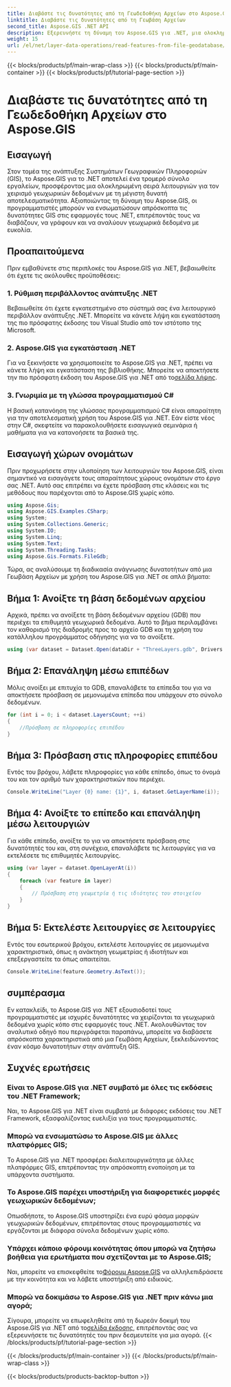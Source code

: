 ```yaml
---
title: Διαβάστε τις δυνατότητες από τη Γεωδεδοθήκη Αρχείων στο Aspose.GIS
linktitle: Διαβάστε τις δυνατότητες από τη Γεωβάση Αρχείων
second_title: Aspose.GIS .NET API
description: Εξερευνήστε τη δύναμη του Aspose.GIS για .NET, μια ολοκληρωμένη βιβλιοθήκη για γεωχωρικά δεδομένα σε εφαρμογές .NET. Διαβάστε, γράψτε και αναλύστε εύκολα γεωχωρικά δεδομένα.
weight: 15
url: /el/net/layer-data-operations/read-features-from-file-geodatabase/
---
```


{{< blocks/products/pf/main-wrap-class >}}
{{< blocks/products/pf/main-container >}}
{{< blocks/products/pf/tutorial-page-section >}}

# Διαβάστε τις δυνατότητες από τη Γεωδεδοθήκη Αρχείων στο Aspose.GIS

## Εισαγωγή
Στον τομέα της ανάπτυξης Συστημάτων Γεωγραφικών Πληροφοριών (GIS), το Aspose.GIS για το .NET αποτελεί ένα τρομερό σύνολο εργαλείων, προσφέροντας μια ολοκληρωμένη σειρά λειτουργιών για τον χειρισμό γεωχωρικών δεδομένων με τη μέγιστη δυνατή αποτελεσματικότητα. Αξιοποιώντας τη δύναμη του Aspose.GIS, οι προγραμματιστές μπορούν να ενσωματώσουν απρόσκοπτα τις δυνατότητες GIS στις εφαρμογές τους .NET, επιτρέποντάς τους να διαβάζουν, να γράφουν και να αναλύουν γεωχωρικά δεδομένα με ευκολία.
## Προαπαιτούμενα
Πριν εμβαθύνετε στις περιπλοκές του Aspose.GIS για .NET, βεβαιωθείτε ότι έχετε τις ακόλουθες προϋποθέσεις:
### 1. Ρύθμιση περιβάλλοντος ανάπτυξης .NET
Βεβαιωθείτε ότι έχετε εγκατεστημένο στο σύστημά σας ένα λειτουργικό περιβάλλον ανάπτυξης .NET. Μπορείτε να κάνετε λήψη και εγκατάσταση της πιο πρόσφατης έκδοσης του Visual Studio από τον ιστότοπο της Microsoft.
### 2. Aspose.GIS για εγκατάσταση .NET
 Για να ξεκινήσετε να χρησιμοποιείτε το Aspose.GIS για .NET, πρέπει να κάνετε λήψη και εγκατάσταση της βιβλιοθήκης. Μπορείτε να αποκτήσετε την πιο πρόσφατη έκδοση του Aspose.GIS για .NET από το[σελίδα λήψης](https://releases.aspose.com/gis/net/).
### 3. Γνωριμία με τη γλώσσα προγραμματισμού C#
Η βασική κατανόηση της γλώσσας προγραμματισμού C# είναι απαραίτητη για την αποτελεσματική χρήση του Aspose.GIS για .NET. Εάν είστε νέος στην C#, σκεφτείτε να παρακολουθήσετε εισαγωγικά σεμινάρια ή μαθήματα για να κατανοήσετε τα βασικά της.

## Εισαγωγή χώρων ονομάτων
Πριν προχωρήσετε στην υλοποίηση των λειτουργιών του Aspose.GIS, είναι σημαντικό να εισαγάγετε τους απαραίτητους χώρους ονομάτων στο έργο σας .NET. Αυτό σας επιτρέπει να έχετε πρόσβαση στις κλάσεις και τις μεθόδους που παρέχονται από το Aspose.GIS χωρίς κόπο.

```csharp
using Aspose.Gis;
using Aspose.GIS.Examples.CSharp;
using System;
using System.Collections.Generic;
using System.IO;
using System.Linq;
using System.Text;
using System.Threading.Tasks;
using Aspose.Gis.Formats.FileGdb;
```

Τώρα, ας αναλύσουμε τη διαδικασία ανάγνωσης δυνατοτήτων από μια Γεωβάση Αρχείων με χρήση του Aspose.GIS για .NET σε απλά βήματα:
## Βήμα 1: Ανοίξτε τη βάση δεδομένων αρχείου
Αρχικά, πρέπει να ανοίξετε τη βάση δεδομένων αρχείου (GDB) που περιέχει τα επιθυμητά γεωχωρικά δεδομένα. Αυτό το βήμα περιλαμβάνει τον καθορισμό της διαδρομής προς το αρχείο GDB και τη χρήση του κατάλληλου προγράμματος οδήγησης για να το ανοίξετε.
```csharp
using (var dataset = Dataset.Open(dataDir + "ThreeLayers.gdb", Drivers.FileGdb))
```
## Βήμα 2: Επανάληψη μέσω επιπέδων
Μόλις ανοίξει με επιτυχία το GDB, επαναλάβετε τα επίπεδα του για να αποκτήσετε πρόσβαση σε μεμονωμένα επίπεδα που υπάρχουν στο σύνολο δεδομένων.
```csharp
for (int i = 0; i < dataset.LayersCount; ++i)
{
    //Πρόσβαση σε πληροφορίες επιπέδου
}
```
## Βήμα 3: Πρόσβαση στις πληροφορίες επιπέδου
Εντός του βρόχου, λάβετε πληροφορίες για κάθε επίπεδο, όπως το όνομά του και τον αριθμό των χαρακτηριστικών που περιέχει.
```csharp
Console.WriteLine("Layer {0} name: {1}", i, dataset.GetLayerName(i));
```
## Βήμα 4: Ανοίξτε το επίπεδο και επανάληψη μέσω λειτουργιών
Για κάθε επίπεδο, ανοίξτε το για να αποκτήσετε πρόσβαση στις δυνατότητές του και, στη συνέχεια, επαναλάβετε τις λειτουργίες για να εκτελέσετε τις επιθυμητές λειτουργίες.
```csharp
using (var layer = dataset.OpenLayerAt(i))
{
    foreach (var feature in layer)
    {
        // Πρόσβαση στη γεωμετρία ή τις ιδιότητες του στοιχείου
    }
}
```
## Βήμα 5: Εκτελέστε λειτουργίες σε λειτουργίες
Εντός του εσωτερικού βρόχου, εκτελέστε λειτουργίες σε μεμονωμένα χαρακτηριστικά, όπως η ανάκτηση γεωμετρίας ή ιδιοτήτων και επεξεργαστείτε τα όπως απαιτείται.
```csharp
Console.WriteLine(feature.Geometry.AsText());
```

## συμπέρασμα
Εν κατακλείδι, το Aspose.GIS για .NET εξουσιοδοτεί τους προγραμματιστές με ισχυρές δυνατότητες να χειρίζονται τα γεωχωρικά δεδομένα χωρίς κόπο στις εφαρμογές τους .NET. Ακολουθώντας τον αναλυτικό οδηγό που περιγράφεται παραπάνω, μπορείτε να διαβάσετε απρόσκοπτα χαρακτηριστικά από μια Γεωβάση Αρχείων, ξεκλειδώνοντας έναν κόσμο δυνατοτήτων στην ανάπτυξη GIS.
## Συχνές ερωτήσεις
### Είναι το Aspose.GIS για .NET συμβατό με όλες τις εκδόσεις του .NET Framework;
Ναι, το Aspose.GIS για .NET είναι συμβατό με διάφορες εκδόσεις του .NET Framework, εξασφαλίζοντας ευελιξία για τους προγραμματιστές.
### Μπορώ να ενσωματώσω το Aspose.GIS με άλλες πλατφόρμες GIS;
Το Aspose.GIS για .NET προσφέρει διαλειτουργικότητα με άλλες πλατφόρμες GIS, επιτρέποντας την απρόσκοπτη ενοποίηση με τα υπάρχοντα συστήματα.
### Το Aspose.GIS παρέχει υποστήριξη για διαφορετικές μορφές γεωχωρικών δεδομένων;
Οπωσδήποτε, το Aspose.GIS υποστηρίζει ένα ευρύ φάσμα μορφών γεωχωρικών δεδομένων, επιτρέποντας στους προγραμματιστές να εργάζονται με διάφορα σύνολα δεδομένων χωρίς κόπο.
### Υπάρχει κάποιο φόρουμ κοινότητας όπου μπορώ να ζητήσω βοήθεια για ερωτήματα που σχετίζονται με το Aspose.GIS;
 Ναι, μπορείτε να επισκεφθείτε το[Φόρουμ Aspose.GIS](https://forum.aspose.com/c/gis/33) να αλληλεπιδράσετε με την κοινότητα και να λάβετε υποστήριξη από ειδικούς.
### Μπορώ να δοκιμάσω το Aspose.GIS για .NET πριν κάνω μια αγορά;
 Σίγουρα, μπορείτε να επωφεληθείτε από τη δωρεάν δοκιμή του Aspose.GIS για .NET από το[σελίδα έκδοσης](https://releases.aspose.com/), επιτρέποντάς σας να εξερευνήσετε τις δυνατότητές του πριν δεσμευτείτε για μια αγορά.
{{< /blocks/products/pf/tutorial-page-section >}}

{{< /blocks/products/pf/main-container >}}
{{< /blocks/products/pf/main-wrap-class >}}

{{< blocks/products/products-backtop-button >}}
